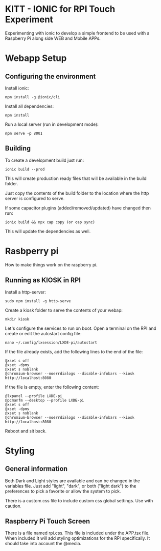 # KITT - IONIC for RPI Touch Experiment
Experimenting with ionic to develop a simple frontend to be used with a Raspberry Pi along side  WEB and Mobile APPs.

# Webapp Setup 

## Configuring the environment
Install ionic:
```
npm install -g @ionic/cli
```

Install all dependencies:
```
npm install
```

Run a local server (run in development mode):
```
npm serve -p 8001
```

## Building
To create a development build just run:
```
ionic build --prod
```
This will create production ready files that will be available in the build folder. 

Just copy the contents of the build folder to the location where the http server is configured to serve.

If some capacitor plugins (added/removed/updated) have changed then run:
```
ionic build && npx cap copy (or cap sync)
```
This will update the dependencies as well.

# Rasbperry pi
How to make things work on the raspberry pi.

## Running as KIOSK in RPI
Install a http-server:
```
sudo npm install -g http-serve
```

Create a kiosk folder to serve the contents of your webap:
```
mkdir kiosk
```

Let's configure the services to run on boot. Open a terminal on the RPI and create or edit the autostart config file:
```
nano ~/.config/lxsession/LXDE-pi/autostart
```

If the file already exists, add the following lines to the end of the file:
```
@xset s off
@xset -dpms
@xset s noblank
@chromium-browser --noerrdialogs --disable-infobars --kiosk http://localhost:8080
```

If the file is empty, enter the following content:
```
@lxpanel --profile LXDE-pi
@pcmanfm --desktop --profile LXDE-pi
@xset s off
@xset -dpms
@xset s noblank
@chromium-browser --noerrdialogs --disable-infobars --kiosk http://localhost:8080
```

Reboot and sit back.


# Styling

## General information
Both Dark and Light styles are available and can be changed in the variables file. Just add "light", "dark", or both ("light dark") to the preferences to pick a favorite or allow the system to pick.

There is a custom.css file to include custom css global settings. Use with caution.

## Raspberry Pi Touch Screen
There is a file named rpi.css. This file is included under the APP.tsx file. When included it will add styling optimizations for the RPI specifically. It should take into account the @media.
